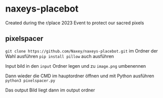 # naxeys-placebot

Created during the r/place 2023 Event to protect our sacred pixels

## pixelspacer

`git clone https://github.com/Naxey/naxeys-placebot.git` im Ordner der Wahl ausführen
`pip install pillow` auch ausführen

Input bild in den `input` Ordner legen und zu `image.png` umbenennen

Dann wieder die CMD im hauptordner öffnen und mit Python ausführen 
`python3 pixelspacer.py`

Das output Bild liegt dann im output ordner
